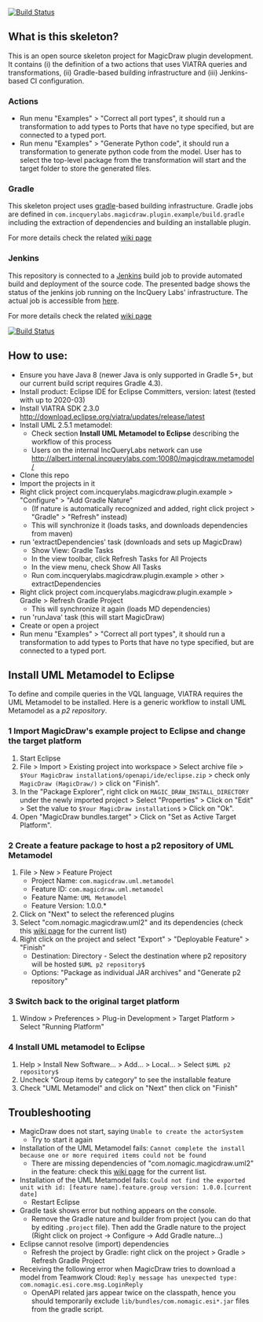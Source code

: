 [![Build Status](https://build.incquerylabs.com/jenkins/buildStatus/icon?job=MagicDraw-OSS%2Fplugin-skeleton%2Fmaster)](https://build.incquerylabs.com/jenkins/job/MagicDraw-OSS/job/plugin-skeleton/job/master/)

## What is this skeleton?

This is an open source skeleton project for MagicDraw plugin development. It contains (i) the definition of a two actions that uses VIATRA queries and transformations, (ii) Gradle-based building infrastructure and (iii) Jenkins-based CI configuration.

### Actions
* Run menu "Examples" > "Correct all port types", it should run a transformation to add types to Ports that have no type specified, but are connected to a typed port.
* Run menu "Examples" > "Generate Python code", it should run a transformation to generate python code from the model. User has to select the top-level package from the transformation will start and the target folder to store the generated files. 

### Gradle
This skeleton project uses [gradle](https://gradle.org/)-based building infrastructure. Gradle jobs are defined in `com.incquerylabs.magicdraw.plugin.example/build.gradle` including the extraction of dependencies and building an installable plugin.

For more details check the related [wiki page](https://github.com/IncQueryLabs/MD_plugin_skeleton/wiki/Build-and-CI)

### Jenkins
This repository is connected to a [Jenkins](https://jenkins.io/) build job to provide automated build and deployment of the source code. The presented badge shows the status of the jenkins job running on the IncQuery Labs' infrastructure. The actual job is accessible from [here](https://build.incquerylabs.com/jenkins/job/MagicDraw-OSS/job/plugin-skeleton/).

For more details check the related [wiki page](https://github.com/IncQueryLabs/MD_plugin_skeleton/wiki/Build-and-CI)

[![Build Status](https://build.incquerylabs.com/jenkins/buildStatus/icon?job=MagicDraw-OSS%2Fplugin-skeleton%2Fmaster)](https://build.incquerylabs.com/jenkins/job/MagicDraw-OSS/job/plugin-skeleton/job/master/)

 
## How to use:

- Ensure you have Java 8 (newer Java is only supported in Gradle 5+, but our current build script requires Gradle 4.3).
- Install product: Eclipse IDE for Eclipse Committers, version: latest (tested with up to 2020-03)
- Install VIATRA SDK 2.3.0  http://download.eclipse.org/viatra/updates/release/latest
- Install UML 2.5.1 metamodel: 
    * Check section **Install UML Metamodel to Eclipse** describing the workflow of this process 
    * Users on the internal IncQueryLabs network can use http://albert.internal.incquerylabs.com:10080/magicdraw.metamodel/
- Clone this repo
- Import the projects in it
- Right click project com.incquerylabs.magicdraw.plugin.example > "Configure" > "Add Gradle Nature"
  - (If nature is automatically recognized and added, right click project > "Gradle" > "Refresh" instead)
  - This will synchronize it (loads tasks, and downloads dependencies from maven)
- run 'extractDependencies' task (downloads and sets up MagicDraw)
  - Show View: Gradle Tasks
  - In the view toolbar, click Refresh Tasks for All Projects
  - In the view menu, check Show All Tasks
  - Run com.incquerylabs.magicdraw.plugin.example > other > extractDependencies
- Right click project com.incquerylabs.magicdraw.plugin.example > Gradle > Refresh Gradle Project
  - This will synchronize it again (loads MD dependencies)
- run 'runJava' task (this will start MagicDraw)
- Create or open a project
- Run menu "Examples" > "Correct all port types", it should run a transformation to add types to Ports that have no type specified, but are connected to a typed port.

## Install UML Metamodel to Eclipse 

To define and compile queries in the VQL language, VIATRA requires the UML Metamodel to be installed. Here is a generic workflow to install UML Metamodel as a _p2 repository_.

### 1 Import MagicDraw's example project to Eclipse and change the target platform
 1. Start Eclipse
 1. File > Import > Existing project into workspace > Select archive file > `$Your MagicDraw installation$/openapi/ide/eclipse.zip` > check only `MagicDraw (MagicDraw/)` > click on "Finish".
 1. In the "Package Explorer", right click on `MAGIC_DRAW_INSTALL_DIRECTORY` under the newly imported project > Select "Properties" > Click on "Edit" > Set the value to `$Your MagicDraw installation$` > Click on "Ok".
 1. Open "MagicDraw bundles.target" > Click on "Set as Active Target Platform".

### 2 Create a feature package to host a p2 repository of UML Metamodel
 1. File > New > Feature Project
	* Project Name: `com.magicdraw.uml.metamodel`
	* Feature ID: `com.magicdraw.uml.metamodel`
	* Feature Name: `UML Metamodel`
	* Feature Version: 1.0.0.*
 1. Click on "Next" to select the referenced plugins
 1. Select "com.nomagic.magicdraw.uml2" and its dependencies (check this [wiki page](https://github.com/IncQueryLabs/MD_plugin_skeleton/wiki/Dependencies-of-UML2-Plugin) for the current list)
 1. Right click on the project and select "Export" > "Deployable Feature" > "Finish"
	* Destination: Directory - Select the destination where p2 repository will be hosted `$UML p2 repository$`
	* Options: "Package as individual JAR archives" and "Generate p2 repository"

### 3 Switch back to the original target platform
 1. Window > Preferences > Plug-in Development > Target Platform > Select "Running Platform"

### 4 Install UML metamodel to Eclipse
 1. Help > Install New Software... > Add... > Local... > Select `$UML p2 repository$`
 1. Uncheck "Group items by category" to see the installable feature
 1. Check "UML Metamodel" and click on "Next" then click on "Finish"


## Troubleshooting

- MagicDraw does not start, saying `Unable to create the actorSystem`
  - Try to start it again
- Installation of the UML Metamodel fails: `Cannot complete the install because one or more required items could not be found` 
  - There are missing dependencies of "com.nomagic.magicdraw.uml2" in the feature: check this [wiki page](https://github.com/IncQueryLabs/MD_plugin_skeleton/wiki/Dependencies-of-UML2-Plugin) for the current list.
- Installation of the UML Metamodel fails: `Could not find the exported unit with id: [feature name].feature.group version: 1.0.0.[current date]`
  - Restart Eclipse
- Gradle task shows error but nothing appears on the console.
  - Remove the Gradle nature and builder from project (you can do that by editing `.project` file). Then add the Gradle nature to the project (Right click on project -> Configure -> Add Gradle nature...)
- Eclipse cannot resolve (import) dependencies
  - Refresh the project by Gradle: right click on the project > Gradle > Refresh Gradle Project  
- Receiving the following error when MagicDraw tries to download a model from Teamwork Cloud: `Reply message has unexpected type: com.nomagic.esi.core.msg.LoginReply`
  - OpenAPI related jars appear twice on the classpath, hence you should temporarily exclude `lib/bundles/com.nomagic.esi*.jar` files from the gradle script.
